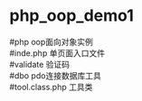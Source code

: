 # php_oop_demo1<br>
#php oop面向对象实例<br>
#inde.php 单页面入口文件<br>
#validate 验证码<br>
#dbo  pdo连接数据库工具<br>
#tool.class.php 工具类<br>


